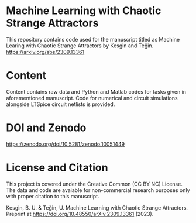 # Machine Learning with Chaotic Strange Attractors
This repository contains code used for the manuscript titled as Machine Learing with Chaotic Strange Attractors by Kesgin and Teğin. https://arxiv.org/abs/2309.13361

# Content
Content contains raw data and Python and Matlab codes for tasks given in aforementioned manuscript. Code for numerical and circuit simulations alongside LTSpice circuit netlists is provided.

# DOI and Zenodo
https://zenodo.org/doi/10.5281/zenodo.10051449

# License and Citation
This project is covered under the Creative Common (CC BY NC) License. The data and code are avaiable for non-commercial research purposes only with proper citation to this manuscript.

Kesgin, B. U. & Teğin, U. Machine Learning with Chaotic Strange Attractors. Preprint at https://doi.org/10.48550/arXiv.2309.13361 (2023).


